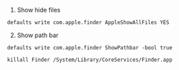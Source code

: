 1. Show hide files
```
defaults write com.apple.finder AppleShowAllFiles YES
```
2. Show path bar
```
defaults write com.apple.finder ShowPathbar -bool true
```

```
killall Finder /System/Library/CoreServices/Finder.app
```
